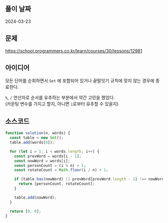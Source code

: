 ## 풀이 날짜

2024-03-23

## 문제

https://school.programmers.co.kr/learn/courses/30/lessons/12981

## 아이디어

모든 단어를 순회하면서 `Set` 에 포함되어 있거나 끝말잇기 규칙에 맞지 않는 경우에 종료한다.

`%`, `/` 연산자로 순서를 유추하는 부분에서 약간 고민을 했었다.  
(카운팅 변수를 가지고 할지, 아니면 `i`로부터 유추할 수 있을지)

## 소스코드

```js
function solution(n, words) {
  const table = new Set();
  table.add(words[0]);

  for (let i = 1; i < words.length; i++) {
    const prevWord = words[i - 1];
    const nowWord = words[i];
    const personCount = (i % n) + 1;
    const rotateCount = Math.floor(i / n) + 1;

    if (table.has(nowWord) || prevWord[prevWord.length - 1] !== nowWord[0]) {
      return [personCount, rotateCount];
    }

    table.add(nowWord);
  }

  return [0, 0];
}
```
